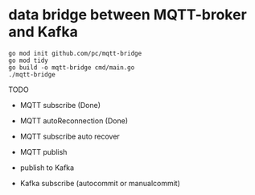 # data bridge between MQTT-broker and Kafka 

```
go mod init github.com/pc/mqtt-bridge
go mod tidy
go build -o mqtt-bridge cmd/main.go
./mqtt-bridge
```

TODO
* MQTT subscribe (Done)
* MQTT autoReconnection (Done)
* MQTT subscribe auto recover
* MQTT publish

* publish to Kafka
* Kafka subscribe (autocommit or manualcommit)
